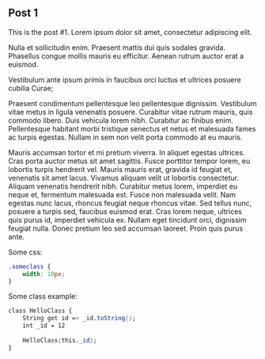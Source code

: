 ## Post 1

This is the post #1. Lorem ipsum dolor sit amet, consectetur adipiscing elit. 

Nulla et sollicitudin enim. Praesent mattis dui quis sodales gravida. Phasellus congue mollis mauris eu efficitur. Aenean rutrum auctor erat a euismod. 

Vestibulum ante ipsum primis in faucibus orci luctus et ultrices posuere cubilia Curae; 

Praesent condimentum pellentesque leo pellentesque dignissim. Vestibulum vitae metus in ligula venenatis posuere. Curabitur vitae rutrum mauris, quis commodo libero. Duis vehicula lorem nibh. Curabitur ac finibus enim. Pellentesque habitant morbi tristique senectus et netus et malesuada fames ac turpis egestas. Nullam in sem non velit porta commodo at eu mauris.
                     
Mauris accumsan tortor et mi pretium viverra. In aliquet egestas ultrices. Cras porta auctor metus sit amet sagittis. Fusce porttitor tempor lorem, eu lobortis turpis hendrerit vel. Mauris mauris erat, gravida id feugiat et, venenatis sit amet lacus. Vivamus aliquam velit ut lobortis consectetur. Aliquam venenatis hendrerit nibh. Curabitur metus lorem, imperdiet eu neque et, fermentum malesuada est. Fusce non malesuada velit. Nam egestas nunc lacus, rhoncus feugiat neque rhoncus vitae. Sed tellus nunc, posuere a turpis sed, faucibus euismod erat. Cras lorem neque, ultrices quis purus id, imperdiet vehicula ex. Nullam eget tincidunt orci, dignissim feugiat nulla. Donec pretium leo sed accumsan laoreet. Proin quis purus ante. 


Some css:
```css
.someclass {
    width: 10px;
}
```

Some class example:
```css
class HelloClass {
    String get id => _id.toString();
    int _id = 12
    
    HelloClass(this._id);
}
```
